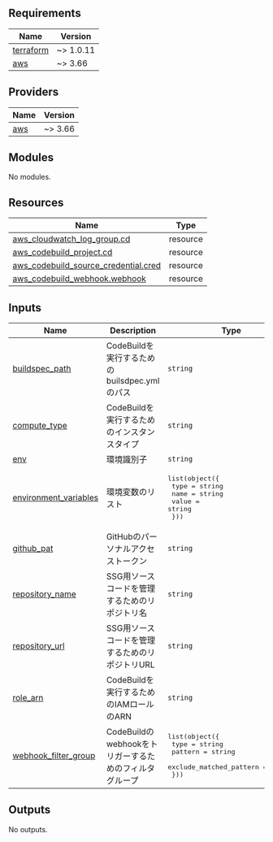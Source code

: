 ## Requirements

| Name | Version |
|------|---------|
| <a name="requirement_terraform"></a> [terraform](#requirement\_terraform) | ~> 1.0.11 |
| <a name="requirement_aws"></a> [aws](#requirement\_aws) | ~> 3.66 |

## Providers

| Name | Version |
|------|---------|
| <a name="provider_aws"></a> [aws](#provider\_aws) | ~> 3.66 |

## Modules

No modules.

## Resources

| Name | Type |
|------|------|
| [aws_cloudwatch_log_group.cd](https://registry.terraform.io/providers/hashicorp/aws/latest/docs/resources/cloudwatch_log_group) | resource |
| [aws_codebuild_project.cd](https://registry.terraform.io/providers/hashicorp/aws/latest/docs/resources/codebuild_project) | resource |
| [aws_codebuild_source_credential.cred](https://registry.terraform.io/providers/hashicorp/aws/latest/docs/resources/codebuild_source_credential) | resource |
| [aws_codebuild_webhook.webhook](https://registry.terraform.io/providers/hashicorp/aws/latest/docs/resources/codebuild_webhook) | resource |

## Inputs

| Name | Description | Type | Default | Required |
|------|-------------|------|---------|:--------:|
| <a name="input_buildspec_path"></a> [buildspec\_path](#input\_buildspec\_path) | CodeBuildを実行するためのbuilsdpec.ymlのパス | `string` | n/a | yes |
| <a name="input_compute_type"></a> [compute\_type](#input\_compute\_type) | CodeBuildを実行するためのインスタンスタイプ | `string` | n/a | yes |
| <a name="input_env"></a> [env](#input\_env) | 環境識別子 | `string` | n/a | yes |
| <a name="input_environment_variables"></a> [environment\_variables](#input\_environment\_variables) | 環境変数のリスト | <pre>list(object({<br>    type  = string<br>    name  = string<br>    value = string<br>  }))</pre> | n/a | yes |
| <a name="input_github_pat"></a> [github\_pat](#input\_github\_pat) | GitHubのパーソナルアクセストークン | `string` | n/a | yes |
| <a name="input_repository_name"></a> [repository\_name](#input\_repository\_name) | SSG用ソースコードを管理するためのリポジトリ名 | `string` | n/a | yes |
| <a name="input_repository_url"></a> [repository\_url](#input\_repository\_url) | SSG用ソースコードを管理するためのリポジトリURL | `string` | n/a | yes |
| <a name="input_role_arn"></a> [role\_arn](#input\_role\_arn) | CodeBuildを実行するためのIAMロールのARN | `string` | n/a | yes |
| <a name="input_webhook_filter_group"></a> [webhook\_filter\_group](#input\_webhook\_filter\_group) | CodeBuildのwebhookをトリガーするためのフィルタグループ | <pre>list(object({<br>    type                    = string<br>    pattern                 = string<br>    exclude_matched_pattern = string<br>  }))</pre> | n/a | yes |

## Outputs

No outputs.
